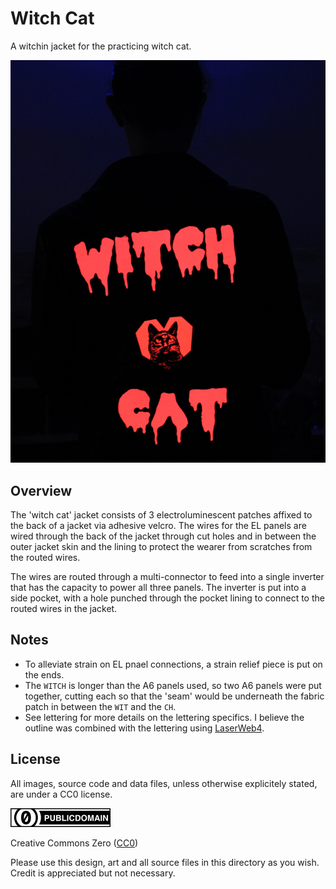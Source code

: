 Witch Cat
===

A witchin jacket for the practicing witch cat.

![witch cat jacket](img/witch-cat-preview.jpg)

Overview
---

The 'witch cat' jacket consists of 3 electroluminescent patches affixed to the back of a jacket via
adhesive velcro.
The wires for the EL panels are wired through the back of the jacket through cut holes and in between
the outer jacket skin and the lining to protect the wearer from scratches from the routed wires.

The wires are routed through a multi-connector to feed into a single inverter that has the capacity
to power all three panels.
The inverter is put into a side pocket, with a hole punched through the pocket lining to connect
to the routed wires in the jacket.


Notes
---

* To alleviate strain on EL pnael connections, a strain relief piece is put on the ends.
* The `WITCH` is longer than the A6 panels used, so two A6 panels were put together, cutting
  each so that the 'seam' would be underneath the fabric patch in between the `WIT` and the `CH`.
* See lettering for more details on the lettering specifics. I believe the outline was combined
  with the lettering using [LaserWeb4](https://github.com/LaserWeb/LaserWeb4/wiki).





License
---

All images, source code and data files, unless otherwise explicitely stated, are under a CC0
license.

![cc0](/img/cc/thin/cc-zero.svg)

Creative Commons Zero ([CC0](https://creativecommons.org/share-your-work/public-domain/cc0/))

Please use this design, art and all source files in this directory as you wish.
Credit is appreciated but not necessary.


